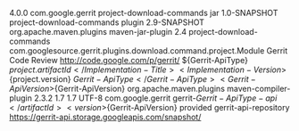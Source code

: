 <project xmlns="http://maven.apache.org/POM/4.0.0"
  xmlns:xsi="http://www.w3.org/2001/XMLSchema-instance"
  xsi:schemaLocation="http://maven.apache.org/POM/4.0.0 http://maven.apache.org/maven-v4_0_0.xsd">
  <modelVersion>4.0.0</modelVersion>
  <groupId>com.google.gerrit</groupId>
  <artifactId>project-download-commands</artifactId>
  <packaging>jar</packaging>
  <version>1.0-SNAPSHOT</version>
  <name>project-download-commands</name>
  <properties>
    <Gerrit-ApiType>plugin</Gerrit-ApiType>
    <Gerrit-ApiVersion>2.9-SNAPSHOT</Gerrit-ApiVersion>
  </properties>
  <build>
    <plugins>
      <plugin>
        <groupId>org.apache.maven.plugins</groupId>
        <artifactId>maven-jar-plugin</artifactId>
        <version>2.4</version>
        <configuration>
          <archive>
            <manifestEntries>
              <Gerrit-PluginName>project-download-commands</Gerrit-PluginName>
              <Gerrit-Module>com.googlesource.gerrit.plugins.download.command.project.Module</Gerrit-Module>
              <Implementation-Vendor>Gerrit Code Review</Implementation-Vendor>
              <Implementation-URL>http://code.google.com/p/gerrit/</Implementation-URL>
              <Implementation-Title>${Gerrit-ApiType} ${project.artifactId}</Implementation-Title>
              <Implementation-Version>${project.version}</Implementation-Version>
              <Gerrit-ApiType>${Gerrit-ApiType}</Gerrit-ApiType>
              <Gerrit-ApiVersion>${Gerrit-ApiVersion}</Gerrit-ApiVersion>
            </manifestEntries>
          </archive>
        </configuration>
      </plugin>
      <plugin>
        <groupId>org.apache.maven.plugins</groupId>
        <artifactId>maven-compiler-plugin</artifactId>
        <version>2.3.2</version>
        <configuration>
          <source>1.7</source>
          <target>1.7</target>
          <encoding>UTF-8</encoding>
        </configuration>
      </plugin>
    </plugins>
  </build>
  <dependencies>
    <dependency>
      <groupId>com.google.gerrit</groupId>
      <artifactId>gerrit-${Gerrit-ApiType}-api</artifactId>
      <version>${Gerrit-ApiVersion}</version>
      <scope>provided</scope>
    </dependency>
  </dependencies>
  <repositories>
    <repository>
      <id>gerrit-api-repository</id>
      <url>https://gerrit-api.storage.googleapis.com/snapshot/</url>
    </repository>
  </repositories>
</project>
